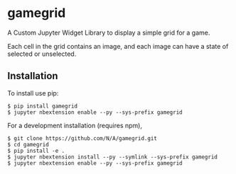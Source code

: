 gamegrid
===============================

A Custom Jupyter Widget Library to display a simple grid for a game.

Each cell in the grid contains an image, and each image can have a state of selected or unselected.

Installation
------------

To install use pip:

    $ pip install gamegrid
    $ jupyter nbextension enable --py --sys-prefix gamegrid


For a development installation (requires npm),

    $ git clone https://github.com/N/A/gamegrid.git
    $ cd gamegrid
    $ pip install -e .
    $ jupyter nbextension install --py --symlink --sys-prefix gamegrid
    $ jupyter nbextension enable --py --sys-prefix gamegrid
